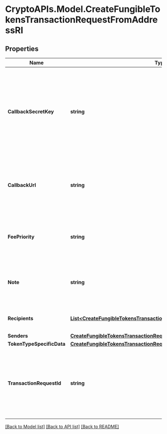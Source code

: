 # CryptoAPIs.Model.CreateFungibleTokensTransactionRequestFromAddressRI

## Properties

Name | Type | Description | Notes
------------ | ------------- | ------------- | -------------
**CallbackSecretKey** | **string** | Represents the Secret Key value provided by the customer. This field is used for security purposes during the callback notification, in order to prove the sender of the callback as Crypto APIs. For more information please see our [Documentation](https://developers.cryptoapis.io/technical-documentation/general-information/callbacks#callback-security). | 
**CallbackUrl** | **string** | Represents the URL that is set by the customer where the callback will be received at. The callback notification will be received only if and when the event occurs. | 
**FeePriority** | **string** | Represents the fee priority of the automation, whether it is \&quot;slow\&quot;, \&quot;standard\&quot; or \&quot;fast\&quot;. | 
**Note** | **string** | Represents an optional note to add a free text in, explaining or providing additional detail on the transaction request. | [optional] 
**Recipients** | [**List&lt;CreateFungibleTokensTransactionRequestFromAddressRIRecipients&gt;**](CreateFungibleTokensTransactionRequestFromAddressRIRecipients.md) | Defines the destination for the transaction, i.e. the recipient(s). | 
**Senders** | [**CreateFungibleTokensTransactionRequestFromAddressRISenders**](CreateFungibleTokensTransactionRequestFromAddressRISenders.md) |  | 
**TokenTypeSpecificData** | [**CreateFungibleTokensTransactionRequestFromAddressRIS**](CreateFungibleTokensTransactionRequestFromAddressRIS.md) |  | 
**TransactionRequestId** | **string** | Represents a unique identifier of the transaction request (the request sent to make a transaction), which helps in identifying which callback and which &#x60;referenceId&#x60; concern that specific transaction request. | 

[[Back to Model list]](../README.md#documentation-for-models) [[Back to API list]](../README.md#documentation-for-api-endpoints) [[Back to README]](../README.md)

